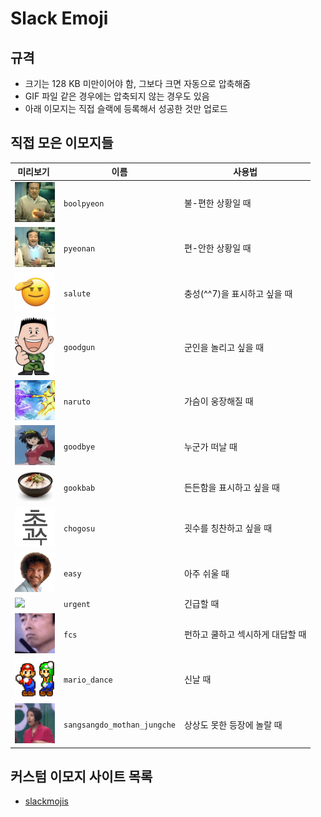 # Slack Emoji

## 규격

- 크기는 128 KB 미만이어야 함, 그보다 크면 자동으로 압축해줌
- GIF 파일 같은 경우에는 압축되지 않는 경우도 있음
- 아래 이모지는 직접 슬랙에 등록해서 성공한 것만 업로드

## 직접 모은 이모지들

| <div style="width:60px;">미리보기</div>                     | 이름                        | 사용법                           |
| ----------------------------------------------------------- | --------------------------- | -------------------------------- |
| <img src="/src/boolpyeon.png" width="64px">                 | `boolpyeon`                 | 불-편한 상황일 때                |
| <img src="/src/pyeonan.png" width="64px">                   | `pyeonan`                   | 편-안한 상황일 때                |
| <img src="/src/salute.png" width="64px">                    | `salute`                    | 충성(^^7)을 표시하고 싶을 때     |
| <img src="/src/goodgun.png" width="64px">                   | `goodgun`                   | 군인을 놀리고 싶을 때            |
| <img src="/src/naruto.png" width="64px">                    | `naruto`                    | 가슴이 웅장해질 때               |
| <img src="/src/goodbye.png" width="64px">                   | `goodbye`                   | 누군가 떠날 때                   |
| <img src="/src/gookbab.png" width="64px">                   | `gookbab`                   | 든든함을 표시하고 싶을 때        |
| <img src="/src/chogosu.png" width="64px">                   | `chogosu`                   | 굇수를 칭찬하고 싶을 때          |
| <img src="/src/easy.png" width="64px">                      | `easy`                      | 아주 쉬울 때                     |
| <img src="/src/urgent.png" width="64px">                    | `urgent`                    | 긴급할 때                        |
| <img src="/src/fcs.gif" width="64px">                       | `fcs`                       | 펀하고 쿨하고 섹시하게 대답할 때 |
| <img src="/src/mario_dance.gif" width="64px">               | `mario_dance`               | 신날 때                          |
| <img src="/src/sangsangdo_mothan_jungche.gif" width="64px"> | `sangsangdo_mothan_jungche` | 상상도 못한 등장에 놀랄 때       |

## 커스텀 이모지 사이트 목록

- [slackmojis](https://slackmojis.com/)
